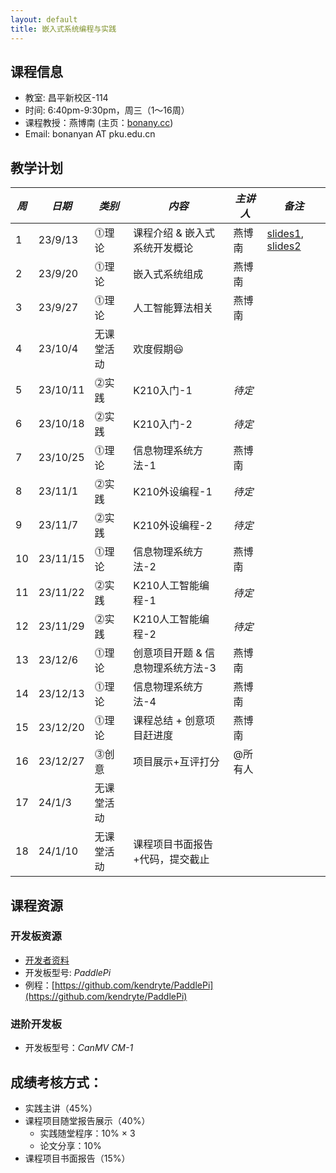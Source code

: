 ```yaml
---
layout: default
title: 嵌入式系统编程与实践
---
```


## 课程信息

- 教室:	昌平新校区-114
- 时间:	6:40pm-9:30pm，周三（1～16周）
- 课程教授：燕博南 (主页：[bonany.cc](https://bonany.cc))
- Email:	bonanyan AT pku.edu.cn  

## 教学计划

| *周* | *日期*   | *类别*     | *内容*                            | *主讲人* | *备注*                                                                 |
| ---- | -------- | ---------- | --------------------------------- | -------- | ---------------------------------------------------------------------- |
| 1    | 23/9/13  | ⓵理论     | 课程介绍 & 嵌入式系统开发概论     | 燕博南   | [slides1](/assets/lec/L1_Intro.pdf), [slides2](/assets/lec/L2_CPS.pdf) |
| 2    | 23/9/20  | ⓵理论     | 嵌入式系统组成                    | 燕博南   |                                                                        |
| 3    | 23/9/27  | ⓵理论     | 人工智能算法相关                  | 燕博南   |                                                                        |
| 4    | 23/10/4  | 无课堂活动 | 欢度假期:smiley:                  |          |                                                                        |
| 5    | 23/10/11 | ⓶实践     | K210入门-1                        | _待定_   |                                                                        |
| 6    | 23/10/18 | ⓶实践     | K210入门-2                        | _待定_   |                                                                        |
| 7    | 23/10/25 | ⓵理论     | 信息物理系统方法-1                | 燕博南   |                                                                        |
| 8    | 23/11/1  | ⓶实践     | K210外设编程-1                    | _待定_   |                                                                        |
| 9    | 23/11/7  | ⓶实践     | K210外设编程-2                    | _待定_   |                                                                        |
| 10   | 23/11/15 | ⓵理论     | 信息物理系统方法-2                | 燕博南   |                                                                        |
| 11   | 23/11/22 | ⓶实践     | K210人工智能编程-1                | _待定_   |                                                                        |
| 12   | 23/11/29 | ⓶实践     | K210人工智能编程-2                | _待定_   |                                                                        |
| 13   | 23/12/6  | ⓵理论     | 创意项目开题 & 信息物理系统方法-3 | 燕博南   |                                                                        |
| 14   | 23/12/13 | ⓵理论     | 信息物理系统方法-4                | 燕博南   |                                                                        |
| 15   | 23/12/20 | ⓵理论     | 课程总结 + 创意项目赶进度         | 燕博南   |                                                                        |
| 16   | 23/12/27 | ⓷创意     | 项目展示+互评打分                 | @所有人  |                                                                        |
| 17   | 24/1/3   | 无课堂活动 |                                   |          |                                                                        |
| 18   | 24/1/10  | 无课堂活动 | 课程项目书面报告+代码，提交截止   |          |                                                                        |


## 课程资源

### 开发板资源  

- [开发者资料](/assets/doc/K210开发资料给客户_20221008.7z)
- 开发板型号: _PaddlePi_ 
- 例程：[https://github.com/kendryte/PaddlePi](https://github.com/kendryte/PaddlePi)

### 进阶开发板

- 开发板型号：_CanMV CM-1_

## 成绩考核方式：

- 实践主讲（45%）
- 课程项目随堂报告展示（40%）
  - 实践随堂程序：10% × 3
  - 论文分享：10%
- 课程项目书面报告（15%）
